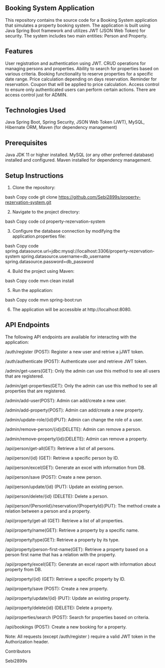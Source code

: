 ## Booking System Application

This repository contains the source code for a Booking System application that simulates a property booking system. The application is built using Java Spring Boot framework and utilizes JWT (JSON Web Token) for security. The system includes two main entities: Person and Property.

## Features

User registration and authentication using JWT.
CRUD operations for managing persons and properties.
Ability to search for properties based on various criteria.
Booking functionality to reserve properties for a specific date range.
Price calculation depending on days reservation.
Reminder for reservation.
Coupon that will be applied to price calculation.
Access control to ensure only authenticated users can perform certain actions.
There are access control just for ADMIN.

## Technologies Used

Java Spring Boot, 
Spring Security, 
JSON Web Token (JWT), 
MySQL, 
Hibernate ORM, 
Maven (for dependency management)

## Prerequisites

Java JDK 11 or higher installed.
MySQL (or any other preferred database) installed and configured.
Maven installed for dependency management.

## Setup Instructions

1. Clone the repository:

bash
Copy code
git clone https://github.com/Sebi2899s/property-rezervation-system.git

2. Navigate to the project directory:

bash
Copy code
cd property-rezervation-system

3. Configure the database connection by modifying the application.properties file:

bash
Copy code
spring.datasource.url=jdbc:mysql://localhost:3306/property-rezervation-system
spring.datasource.username=db_username
spring.datasource.password=db_password

4. Build the project using Maven:

bash
Copy code
mvn clean install

5. Run the application:

bash
Copy code
mvn spring-boot:run

6. The application will be accessible at http://localhost:8080.

## API Endpoints
The following API endpoints are available for interacting with the application:

/auth/register (POST): Register a new user and retrive a jJWT token.

/auth/authenticate (POST): Authenticate user and retrieve JWT token.

/admin/get-users(GET): Only the admin can use this method to see all users that are registered.

/admin/get-properties(GET): Only the admin can use this method to see all properties that are registered.

/admin/add-user(POST): Admin can add/create a new user.

/admin/add-property(POST): Admin can add/create a new property.

/admin/update-role/{id}(PUT): Admin can change the role of a user.

/admin/remove-person/{id}(DELETE): Admin can remove a person.

/admin/remove-property/{id}(DELETE): Admin can remove a property.

/api/person/get-all(GET): Retrieve a list of all persons.

/api/person/{id} (GET): Retrieve a specific person by ID.

/api/person/excel(GET): Generate an excel with information from DB.

/api/person/save (POST): Create a new person.

/api/person/update/{id} (PUT): Update an existing person.

/api/person/delete/{id} (DELETE): Delete a person.

/api/person/{PersonId}/reservation/{PropertyId}(PUT): The method create a relation between a person and a property.

/api/property/get-all (GET): Retrieve a list of all properties.

/api/property/name(GET): Retrieve a property by a specific name.

/api/property/type(GET): Retrieve a property by its type.

/api/property/person-first-name(GET): Retrieve a property based on a person first name that has a relation with the property.

/api/property/excel(GET): Generate an excel raport with information about property from DB.

/api/property/{id} (GET): Retrieve a specific property by ID.

/api/property/save (POST): Create a new property.

/api/property/update/{id} (PUT): Update an existing property.

/api/property/delete{id} (DELETE): Delete a property.

/api/properties/search (POST): Search for properties based on criteria.

/api/bookings (POST): Create a new booking for a property.

Note: All requests (except /auth/register ) require a valid JWT token in the Authorization header.

Contributors

Sebi2899s
